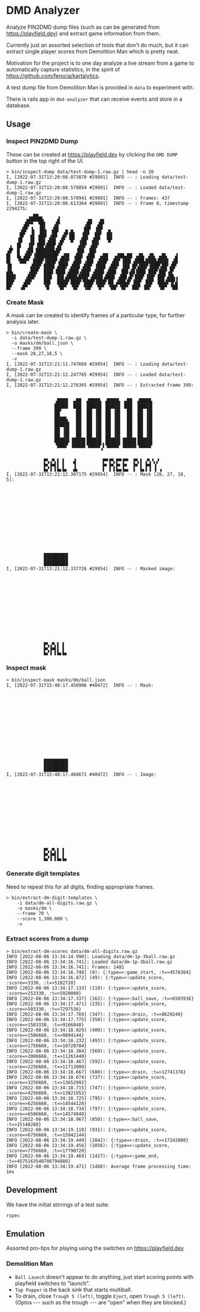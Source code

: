 DMD Analyzer
============

Analyze PIN2DMD dump files (such as can be generated from
https://playfield.dev) and extract game information from them.

Currently just an assorted selection of tools that don't do much, but it can
extract single player scores from Demolition Man which is pretty neat.

Motivation for the project is to one day analyze a live stream from a game to
automatically capture statistics, in the spirit of
https://github.com/ferocia/kartalytics.

A test dump file from Demolition Man is provided in `data` to experiment with.

There is rails app in `dmd-analyzer` that can receive events and store in a
database.

Usage
-----

### Inspect PIN2DMD Dump

These can be created at https://playfield.dev by clicking the `DMD DUMP` button
in the top right of the UI.

    > bin/inspect-dump data/test-dump-1.raw.gz | head -n 20
    I, [2022-07-31T13:20:08.073870 #29891]  INFO -- : Loading data/test-dump-1.raw.gz
    I, [2022-07-31T13:20:08.578854 #29891]  INFO -- : Loaded data/test-dump-1.raw.gz
    I, [2022-07-31T13:20:08.578941 #29891]  INFO -- : Frames: 437
    I, [2022-07-31T13:20:08.613364 #29891]  INFO -- : Frame 0, timestamp 2294275:
              ▄▄
           ▗▟████▙     ▟          ▗▄   ▄▖
          ▗█▛▀  ▜█▌   ▟▛         ▗█▛  ▟█▘
         ▗█▛ ▐▖ ▐█▙  ▟█▌  ▄ ▄    ██▘ ▐█▛  ▄
         █▛  ▟▌ ▟██ ▗██  ▟▛▐█▌  ▐█▛  ██▘ ▐█▌
        ▐█   █▌ ██▌▗██▌ ▟▛ ▝█▘ ▗██▘ ▟█▛  ▝█▘
     ▗  █▌  ▐█▘▐██▚███▘▟▛      ▟█▛ ▗██▘
    ▗█▘ █  ▗██ ███████▟█▘     ▐██  ██▌
    █▌  █▖▗██▘▐████████▘▗▟█▌ ▗██▌ ▟██  ▄██  ▗▟██▄██ ▗▟█▖ ▟█▖ ▄█▙   ▟
    █▌  ▝██▛▘ ███▛▐███▛▗███▘ ▟██ ▗██▌ ▟██▛ ▗██▘▐██▌▗███▙████▟███▌ ▟█
    ▐█       ▟██▛ ████ ▟██▛ ▟██▌▗██▛ ▐███ ▗██▛ ▐██ █▛▟██▛▐███▚██▘▟█▘
    ▟█▖     ▗██▛  ███▌▐███ ▟███▗███▘▗███▌▗███  ██▌▟█▐███ ███▘██▛▗█▘
    ███▌   ▗██▛   ███  ██▌▟███▙███▛▗████▗███▌ ▟██▗█▘███▘▐██▘▐██▘▟█▙▗
    ██▛   ▗██▘    ██▌  ████▘███▛▝███▛▐███▘██ ▟██▙█▘▐██▘ ██▛ ▐██▟▛▜▛▟
    █▛   ▗█▀      ▝█   ▝█▛▘ ▝█▛  ▜█▛  ▜▛▘ ▝██▘▝█▛▘ ██▛ ▐█▛   ▜█▀ ▝██


### Create Mask

A mask can be created to identify frames of a particular type, for further
analysis later.

    > bin/create-mask \
      -i data/test-dump-1.raw.gz \
      -o masks/dm/ball.json \
      --frame 399 \
      --mask 28,27,18,5 \
      -v
    I, [2022-07-31T13:21:11.747669 #29954]  INFO -- : Loading data/test-dump-1.raw.gz
    I, [2022-07-31T13:21:12.247765 #29954]  INFO -- : Loaded data/test-dump-1.raw.gz
    I, [2022-07-31T13:21:12.276365 #29954]  INFO -- : Extracted frame 399:


                      ▗████  ▄██  ▟████▖ ▟████▖ ▄██  ▟████▖
                      █████  ███  █████▌ █████▌ ███  █████▌
                      ██▘     ██  ██ ▐█▌ ██ ▐█▌  ██  ██ ▐█▌
                      ██▄▄▖   ██  ██ ▐█▌ ██ ▐█▌  ██  ██ ▐█▌
                      █████▖  ██  ██ ▐█▌ ██ ▐█▌  ██  ██ ▐█▌
                      ██▀▜█▌  ██  ██ ▐█▌ ██ ▐█▌  ██  ██ ▐█▌
                      ██ ▐█▌  ██  ██ ▐█▌ ██ ▐█▌  ██  ██ ▐█▌
                      ██▄▟█▌▗▄██▄▖██▄▟█▌ ██▄▟█▌▗▄██▄▖██▄▟█▌
                      ▜████▘▐████▌█████▌▖█████▌▐████▌█████▌
                       ▀▀▀▘ ▝▀▀▀▀▘▝▀▀▀▀▗▘▝▀▀▀▀ ▝▀▀▀▀▘▝▀▀▀▀

                  ▄▖ ▄ ▖ ▖   ▗          ▄▄▗▄ ▄▄▗▄▖ ▗▄ ▖ ▗▖▗ ▗
                  ▙▞▐▄▌▌ ▌   ▜          ▙▖▐▄▘▙▖▐▄  ▐▄▘▌ ▙▟ ▚▘
                  ▙▞▐ ▌▙▖▙▖  ▟▖         ▌ ▐ ▌▙▄▐▄▖ ▐  ▙▖▌▐ ▐ ▗
    I, [2022-07-31T13:21:12.307175 #29954]  INFO -- : Mask [28, 27, 18, 5]:













                  ▄▄▄▄▄▄▄▄▄
                  █████████
                  █████████
    I, [2022-07-31T13:21:12.337726 #29954]  INFO -- : Masked image:













                  ▄▖ ▄ ▖ ▖
                  ▙▞▐▄▌▌ ▌
                  ▙▞▐ ▌▙▖▙▖


### Inspect mask

    > bin/inspect-mask masks/dm/ball.json
    I, [2022-07-31T15:48:17.456906 #40472]  INFO -- : Mask:
                                                                    
                                                                    
                                                                    
                                                                    
                                                                    
                                                                    
                                                                    
                                                                    
                                                                    
                                                                    
                                                                    
                                                                    
                                                                    
                  ▄▄▄▄▄▄▄▄▄                                         
                  █████████                                         
                  █████████                                         
    I, [2022-07-31T15:48:17.484671 #40472]  INFO -- : Image:
                                                                    
                                                                    
                                                                    
                                                                    
                                                                    
                                                                    
                                                                    
                                                                    
                                                                    
                                                                    
                                                                    
                                                                    
                                                                    
                  ▄▖ ▄ ▖ ▖                                          
                  ▙▞▐▄▌▌ ▌                                          
                  ▙▞▐ ▌▙▖▙▖                                         

### Generate digit templates

Need to repeat this for all digits, finding appropriate frames.

    > bin/extract-dm-digit-templates \
        -i data/dm-all-digits.raw.gz \
        -o masks/dm \
        --frame 70 \
        --score 1,300,000 \
        -v

### Extract scores from a dump

    > bin/extract-dm-scores data/dm-all-digits.raw.gz
    INFO [2022-08-06 13:34:14.990]: Loading data/dm-1p-3ball.raw.gz
    INFO [2022-08-06 13:34:16.741]: Loaded data/dm-1p-3ball.raw.gz
    INFO [2022-08-06 13:34:16.741]: Frames: 1481
    INFO [2022-08-06 13:34:16.748] (9): {:type=>:game_start, :t=>4578304}
    INFO [2022-08-06 13:34:16.872] (49): {:type=>:update_score, :score=>3330, :t=>5182720}
    INFO [2022-08-06 13:34:17.133] (110): {:type=>:update_score, :score=>253330, :t=>5920000}
    INFO [2022-08-06 13:34:17.337] (162): {:type=>:ball_save, :t=>6503936}
    INFO [2022-08-06 13:34:17.471] (235): {:type=>:update_score, :score=>503330, :t=>7297536}
    INFO [2022-08-06 13:34:17.769] (347): {:type=>:drain, :t=>8629248}
    INFO [2022-08-06 13:34:17.775] (350): {:type=>:update_score, :score=>1503330, :t=>9166848}
    INFO [2022-08-06 13:34:18.029] (400): {:type=>:update_score, :score=>1506660, :t=>9894144}
    INFO [2022-08-06 13:34:18.232] (493): {:type=>:update_score, :score=>1756660, :t=>10728704}
    INFO [2022-08-06 13:34:18.304] (560): {:type=>:update_score, :score=>2006660, :t=>11261440}
    INFO [2022-08-06 13:34:18.467] (592): {:type=>:update_score, :score=>2256660, :t=>11712000}
    INFO [2022-08-06 13:34:18.667] (680): {:type=>:drain, :t=>12741376}
    INFO [2022-08-06 13:34:18.674] (737): {:type=>:update_score, :score=>3256660, :t=>13652992}
    INFO [2022-08-06 13:34:18.715] (747): {:type=>:update_score, :score=>4256660, :t=>13821952}
    INFO [2022-08-06 13:34:18.725] (795): {:type=>:update_score, :score=>6256660, :t=>14544128}
    INFO [2022-08-06 13:34:18.734] (797): {:type=>:update_score, :score=>6506660, :t=>14574848}
    INFO [2022-08-06 13:34:18.967] (850): {:type=>:ball_save, :t=>15148288}
    INFO [2022-08-06 13:34:19.110] (931): {:type=>:update_score, :score=>6756660, :t=>15942144}
    INFO [2022-08-06 13:34:19.449] (1042): {:type=>:drain, :t=>17242880}
    INFO [2022-08-06 13:34:19.456] (1056): {:type=>:update_score, :score=>7756660, :t=>17790720}
    INFO [2022-08-06 13:34:19.469] (1417): {:type=>:game_end, :t=>4575163540708794880}
    INFO [2022-08-06 13:34:19.471] (1480): Average frame processing time: 1ms

Development
-----------

We have the initial stirrings of a test suite.

    rspec

Emulation
---------

Assorted pro-tips for playing using the switches on https://playfield.dev

### Demolition Man

* `Ball Launch` doesn't appear to do anything, just start scoring points with
  playfield switches to "launch".
* `Top Popper` is the back sink that starts multiball.
* To drain, close `Trough 5 (left)`, toggle `Eject`, open `Trough 5 (left)`.
  (Optos --- such as the trough --- are "open" when they are blocked.)
